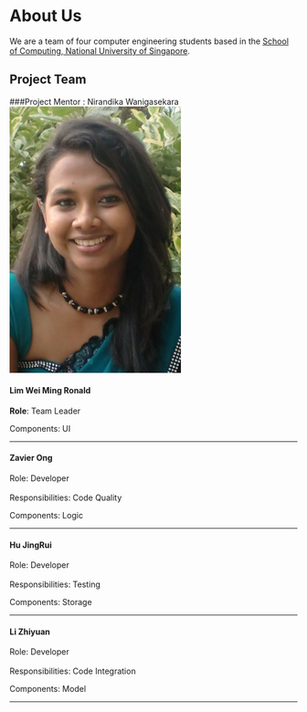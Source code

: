 # About Us

We are a team of four computer engineering students based in the [School of Computing, National University of Singapore](http://www.comp.nus.edu.sg).

## Project Team

###Project Mentor :  Nirandika Wanigasekara  <img src="images/CIMG2539.JPG" width="300"><br>

#### Lim Wei Ming Ronald
**Role**: Team Leader

Components: UI

-----

#### Zavier Ong 
Role: Developer <br>  
Responsibilities: Code Quality

Components: Logic

-----

#### Hu JingRui
Role: Developer <br>  
Responsibilities: Testing

Components: Storage

-----

#### Li Zhiyuan
Role: Developer <br>  
Responsibilities: Code Integration

Components: Model

-----